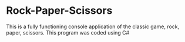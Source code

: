 # Rock-Paper-Scissors
This is a fully functioning console application of the classic game, rock, paper, scissors. This program was coded using C#
